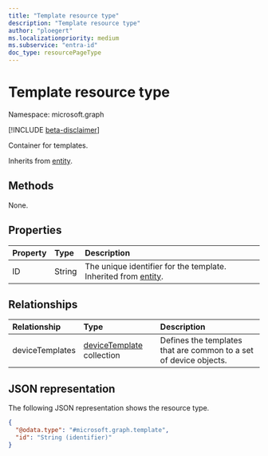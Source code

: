 ```yaml
---
title: "Template resource type"
description: "Template resource type"
author: "ploegert"
ms.localizationpriority: medium
ms.subservice: "entra-id"
doc_type: resourcePageType
---
```


# Template resource type

Namespace: microsoft.graph

[!INCLUDE [beta-disclaimer](../../includes/beta-disclaimer.md)]

Container for templates.

Inherits from [entity](../resources/entity.md).


## Methods
None.

## Properties
|Property|Type|Description|
|:---|:---|:---|
|ID|String|The unique identifier for the template. Inherited from [entity](../resources/entity.md).|

## Relationships
|Relationship|Type|Description|
|:---|:---|:---|
|deviceTemplates|[deviceTemplate](../resources/devicetemplate.md) collection|Defines the templates that are common to a set of device objects.|

## JSON representation
The following JSON representation shows the resource type.
<!-- {
  "blockType": "resource",
  "keyProperty": "id",
  "@odata.type": "microsoft.graph.template",
  "baseType": "microsoft.graph.entity",
  "openType": false
}
-->
``` json
{
  "@odata.type": "#microsoft.graph.template",
  "id": "String (identifier)"
}
```
